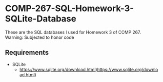 # COMP-267-SQL-Homework-3-SQLite-Database
These are the SQL databases I used for Homework 3 of COMP 267. Warning: Subjected to honor code

## Requirements
* SQLite
  * https://www.sqlite.org/download.html)https://www.sqlite.org/download.html)
